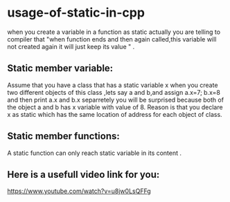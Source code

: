 # usage-of-static-in-cpp

when you create a variable in a function as static actually you are telling to compiler that "when function ends and then again called,this variable will not created again it will just keep its value "  .

Static member variable:
------------------------
Assume that you have a class that has a static variable x  when you create two different objects of this class ,lets say a and b,and assign a.x=7; b.x=8
and then print a.x and b.x separretely you will be surprised because both of the object a and b  has x variable with value of 8. Reason is that you declare x
as static which has the same location of address for each object of class.

Static member functions:
------------------------
A static function can only reach static variable in its content .

Here is a usefull video link for you:
------------------------------------
https://www.youtube.com/watch?v=u8jw0LsQFFg
